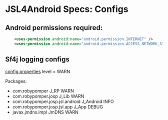 # JSL4Android Specs: Configs

## Android permissions required:

```xml
    <uses-permission android:name="android.permission.INTERNET" />
    <uses-permission android:name="android.permission.ACCESS_NETWORK_STATE" />
```

## Sf4j logging configs

[config.properties](../src/main/resources/eu/lp0/slf4j/android/config.properties)
level   = WARN

Packages:
- com.robypomper                  J_RP        WARN
- com.robypomper.josp             J_Lib       WARN
- com.robypomper.josp.jsl.android J_Android   INFO
- com.robypomper.josp.jsl.app     J_App       DEBUG
- javax.jmdns.impl                JmDNS       WARN